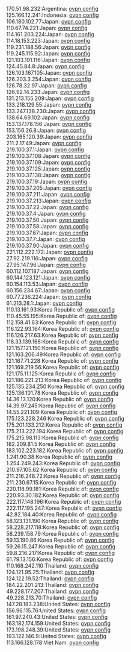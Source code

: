 170.51.98.232:Argentina: [ovpn config](vpn/170_51_98_232.ovpn)  
125.166.12.241:Indonesia: [ovpn config](vpn/125_166_12_241.ovpn)  
106.180.102.77:Japan: [ovpn config](vpn/106_180_102_77.ovpn)  
110.67.74.221:Japan: [ovpn config](vpn/110_67_74_221.ovpn)  
114.161.203.224:Japan: [ovpn config](vpn/114_161_203_224.ovpn)  
114.18.153.223:Japan: [ovpn config](vpn/114_18_153_223.ovpn)  
119.231.188.56:Japan: [ovpn config](vpn/119_231_188_56.ovpn)  
119.245.115.92:Japan: [ovpn config](vpn/119_245_115_92.ovpn)  
121.103.191.116:Japan: [ovpn config](vpn/121_103_191_116.ovpn)  
124.45.84.8:Japan: [ovpn config](vpn/124_45_84_8.ovpn)  
126.103.167.105:Japan: [ovpn config](vpn/126_103_167_105.ovpn)  
126.203.3.254:Japan: [ovpn config](vpn/126_203_3_254.ovpn)  
126.78.32.97:Japan: [ovpn config](vpn/126_78_32_97.ovpn)  
126.92.14.233:Japan: [ovpn config](vpn/126_92_14_233.ovpn)  
131.213.155.209:Japan: [ovpn config](vpn/131_213_155_209.ovpn)  
133.218.129.55:Japan: [ovpn config](vpn/133_218_129_55.ovpn)  
133.247.138.230:Japan: [ovpn config](vpn/133_247_138_230.ovpn)  
138.64.69.102:Japan: [ovpn config](vpn/138_64_69_102.ovpn)  
153.137.178.156:Japan: [ovpn config](vpn/153_137_178_156.ovpn)  
153.156.26.8:Japan: [ovpn config](vpn/153_156_26_8.ovpn)  
203.165.120.39:Japan: [ovpn config](vpn/203_165_120_39.ovpn)  
211.2.17.49:Japan: [ovpn config](vpn/211_2_17_49.ovpn)  
219.100.37.1:Japan: [ovpn config](vpn/219_100_37_1.ovpn)  
219.100.37.108:Japan: [ovpn config](vpn/219_100_37_108.ovpn)  
219.100.37.109:Japan: [ovpn config](vpn/219_100_37_109.ovpn)  
219.100.37.125:Japan: [ovpn config](vpn/219_100_37_125.ovpn)  
219.100.37.138:Japan: [ovpn config](vpn/219_100_37_138.ovpn)  
219.100.37.19:Japan: [ovpn config](vpn/219_100_37_19.ovpn)  
219.100.37.205:Japan: [ovpn config](vpn/219_100_37_205.ovpn)  
219.100.37.211:Japan: [ovpn config](vpn/219_100_37_211.ovpn)  
219.100.37.213:Japan: [ovpn config](vpn/219_100_37_213.ovpn)  
219.100.37.22:Japan: [ovpn config](vpn/219_100_37_22.ovpn)  
219.100.37.4:Japan: [ovpn config](vpn/219_100_37_4.ovpn)  
219.100.37.50:Japan: [ovpn config](vpn/219_100_37_50.ovpn)  
219.100.37.58:Japan: [ovpn config](vpn/219_100_37_58.ovpn)  
219.100.37.67:Japan: [ovpn config](vpn/219_100_37_67.ovpn)  
219.100.37.7:Japan: [ovpn config](vpn/219_100_37_7.ovpn)  
219.100.37.90:Japan: [ovpn config](vpn/219_100_37_90.ovpn)  
221.112.222.172:Japan: [ovpn config](vpn/221_112_222_172.ovpn)  
27.92.219.116:Japan: [ovpn config](vpn/27_92_219_116.ovpn)  
27.95.147.96:Japan: [ovpn config](vpn/27_95_147_96.ovpn)  
60.112.107.187:Japan: [ovpn config](vpn/60_112_107_187.ovpn)  
60.144.123.121:Japan: [ovpn config](vpn/60_144_123_121.ovpn)  
60.154.113.53:Japan: [ovpn config](vpn/60_154_113_53.ovpn)  
60.156.234.67:Japan: [ovpn config](vpn/60_156_234_67.ovpn)  
60.77.236.224:Japan: [ovpn config](vpn/60_77_236_224.ovpn)  
61.213.28.1:Japan: [ovpn config](vpn/61_213_28_1.ovpn)  
110.13.161.93:Korea Republic of: [ovpn config](vpn/110_13_161_93.ovpn)  
110.45.55.195:Korea Republic of: [ovpn config](vpn/110_45_55_195.ovpn)  
112.158.41.63:Korea Republic of: [ovpn config](vpn/112_158_41_63.ovpn)  
116.122.93.164:Korea Republic of: [ovpn config](vpn/116_122_93_164.ovpn)  
116.126.217.63:Korea Republic of: [ovpn config](vpn/116_126_217_63.ovpn)  
118.33.139.166:Korea Republic of: [ovpn config](vpn/118_33_139_166.ovpn)  
121.157.121.150:Korea Republic of: [ovpn config](vpn/121_157_121_150.ovpn)  
121.163.206.49:Korea Republic of: [ovpn config](vpn/121_163_206_49.ovpn)  
121.167.71.228:Korea Republic of: [ovpn config](vpn/121_167_71_228.ovpn)  
121.169.219.56:Korea Republic of: [ovpn config](vpn/121_169_219_56.ovpn)  
121.175.11.125:Korea Republic of: [ovpn config](vpn/121_175_11_125.ovpn)  
121.186.221.213:Korea Republic of: [ovpn config](vpn/121_186_221_213.ovpn)  
125.135.234.250:Korea Republic of: [ovpn config](vpn/125_135_234_250.ovpn)  
125.136.101.78:Korea Republic of: [ovpn config](vpn/125_136_101_78.ovpn)  
14.36.13.120:Korea Republic of: [ovpn config](vpn/14_36_13_120.ovpn)  
14.39.97.245:Korea Republic of: [ovpn config](vpn/14_39_97_245.ovpn)  
14.55.221.109:Korea Republic of: [ovpn config](vpn/14_55_221_109.ovpn)  
175.123.228.246:Korea Republic of: [ovpn config](vpn/175_123_228_246.ovpn)  
175.201.133.212:Korea Republic of: [ovpn config](vpn/175_201_133_212.ovpn)  
175.213.222.194:Korea Republic of: [ovpn config](vpn/175_213_222_194.ovpn)  
175.215.98.113:Korea Republic of: [ovpn config](vpn/175_215_98_113.ovpn)  
182.209.81.5:Korea Republic of: [ovpn config](vpn/182_209_81_5.ovpn)  
183.102.223.182:Korea Republic of: [ovpn config](vpn/183_102_223_182.ovpn)  
1.241.90.38:Korea Republic of: [ovpn config](vpn/1_241_90_38.ovpn)  
1.254.249.243:Korea Republic of: [ovpn config](vpn/1_254_249_243.ovpn)  
210.97.105.62:Korea Republic of: [ovpn config](vpn/210_97_105_62.ovpn)  
211.216.248.72:Korea Republic of: [ovpn config](vpn/211_216_248_72.ovpn)  
211.230.67.15:Korea Republic of: [ovpn config](vpn/211_230_67_15.ovpn)  
220.118.99.181:Korea Republic of: [ovpn config](vpn/220_118_99_181.ovpn)  
220.93.30.182:Korea Republic of: [ovpn config](vpn/220_93_30_182.ovpn)  
222.117.148.196:Korea Republic of: [ovpn config](vpn/222_117_148_196.ovpn)  
222.117.195.247:Korea Republic of: [ovpn config](vpn/222_117_195_247.ovpn)  
42.82.184.40:Korea Republic of: [ovpn config](vpn/42_82_184_40.ovpn)  
58.123.131.190:Korea Republic of: [ovpn config](vpn/58_123_131_190.ovpn)  
58.228.217.118:Korea Republic of: [ovpn config](vpn/58_228_217_118.ovpn)  
58.239.158.79:Korea Republic of: [ovpn config](vpn/58_239_158_79.ovpn)  
59.13.190.86:Korea Republic of: [ovpn config](vpn/59_13_190_86.ovpn)  
59.26.15.247:Korea Republic of: [ovpn config](vpn/59_26_15_247.ovpn)  
59.8.216.217:Korea Republic of: [ovpn config](vpn/59_8_216_217.ovpn)  
61.79.13.156:Korea Republic of: [ovpn config](vpn/61_79_13_156.ovpn)  
110.168.242.110:Thailand: [ovpn config](vpn/110_168_242_110.ovpn)  
124.121.95.25:Thailand: [ovpn config](vpn/124_121_95_25.ovpn)  
124.122.19.52:Thailand: [ovpn config](vpn/124_122_19_52.ovpn)  
184.22.201.213:Thailand: [ovpn config](vpn/184_22_201_213.ovpn)  
49.228.177.207:Thailand: [ovpn config](vpn/49_228_177_207.ovpn)  
49.228.213.70:Thailand: [ovpn config](vpn/49_228_213_70.ovpn)  
147.28.183.238:United States: [ovpn config](vpn/147_28_183_238.ovpn)  
156.96.115.76:United States: [ovpn config](vpn/156_96_115_76.ovpn)  
161.97.240.43:United States: [ovpn config](vpn/161_97_240_43.ovpn)  
163.182.174.159:United States: [ovpn config](vpn/163_182_174_159.ovpn)  
173.198.248.39:United States: [ovpn config](vpn/173_198_248_39.ovpn)  
193.122.146.9:United States: [ovpn config](vpn/193_122_146_9.ovpn)  
113.166.128.178:Viet Nam: [ovpn config](vpn/113_166_128_178.ovpn)  
